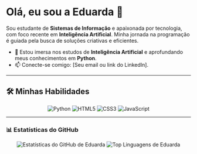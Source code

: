 <p align="center">
  </p>

# Olá, eu sou a Eduarda 👋

Sou estudante de **Sistemas de Informação** e apaixonada por tecnologia, com foco recente em **Inteligência Artificial**.
Minha jornada na programação é guiada pela busca de soluções criativas e eficientes.

- 🌱 Estou imersa nos estudos de **Inteligência Artificial** e aprofundando meus conhecimentos em **Python**.
- 📫 Conecte-se comigo: [Seu email ou link do LinkedIn].

---

## 🛠️ Minhas Habilidades

<p align="center">
  <img src="https://img.shields.io/badge/Python-3776AB?style=for-the-badge&logo=python&logoColor=white" alt="Python"/>
  <img src="https://img.shields.io/badge/HTML5-E34F26?style=for-the-badge&logo=html5&logoColor=white" alt="HTML5"/>
  <img src="https://img.shields.io/badge/CSS3-1572B6?style=for-the-badge&logo=css3&logoColor=white" alt="CSS3"/>
  <img src="https://img.shields.io/badge/JavaScript-F7DF1E?style=for-the-badge&logo=javascript&logoColor=black" alt="JavaScript"/>
  </p>

---

### 📊 Estatísticas do GitHub

<p align="center">
  <img src="https://github-readme-stats.vercel.app/api?username=edoduarda&show_icons=true&theme=dracula&count_private=true" alt="Estatísticas do GitHub de Eduarda"/>
  <img src="https://github-readme-stats.vercel.app/api/top-langs/?username=edoduarda&theme=dracula&langs_count=4" alt="Top Linguagens de Eduarda"/>
</p>

